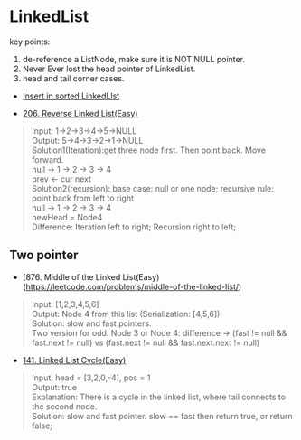 # LinkedList 

key points:     
1.  de-reference a ListNode, make sure it is NOT NULL pointer.    
2.  Never Ever lost the head pointer of LinkedList.     
3. head and tail corner cases.   


* [Insert in sorted LinkedLIst](https://github.com/tonglyu/Algorithm_Class/blob/master/Class4_LinkedList/ExtraPractice/InsertInSortedLinkedList.java)  



* [206. Reverse Linked List(Easy)](https://leetcode.com/problems/reverse-linked-list/)  
> Input: 1->2->3->4->5->NULL   
> Output: 5->4->3->2->1->NULL    
> Solution1(Iteration):get three node first. Then point back. Move forward.     
> null -> 1 -> 2 -> 3 -> 4      
> prev <- cur next    
> Solution2(recursion): base case: null or one node; recursive rule: point back from left to right     
> null -> 1 -> 2 -> 3 -> 4       
>                      newHead = Node4      
> Difference: Iteration left to right; Recursion right to left;   


## Two pointer   
* [876. Middle of the Linked List(Easy)(https://leetcode.com/problems/middle-of-the-linked-list/)       
> Input: [1,2,3,4,5,6]    
> Output: Node 4 from this list (Serialization: [4,5,6])    
> Solution: slow and fast pointers.   
> Two version for odd: Node 3 or Node 4: difference -> (fast != null && fast.next != null) vs  (fast.next != null && fast.next.next != null)    


* [141. Linked List Cycle(Easy)](https://leetcode.com/problems/linked-list-cycle/)   
> Input: head = [3,2,0,-4], pos = 1    
> Output: true    
> Explanation: There is a cycle in the linked list, where tail connects to the second node.     
> Solution: slow and fast pointer. slow == fast then return true, or return false;     































